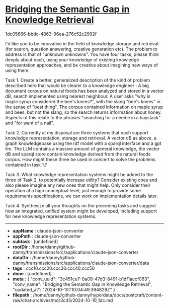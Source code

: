 # [Bridging the Semantic Gap in Knowledge Retrieval](https://claude.ai/chat/3c451ce7-0a09-47d3-8491-b1df1accf063)

1dc05666-bbdc-4863-96ea-276c52c2992f

I'd like you to be innovative in the field of knowledge storage and retrieval (for search, question answering, creative generation  etc). The problem to address is that of "unknown unknowns". 
You have four tasks, please think deeply about each, using your knowledge of existing knowledge representation approaches, and be creative about imagining new ways of using them. 
 
Task 1. Create a better, generalized description of the kind of problem described here that would be clearer to a knowledge engineer : A big document corpus on natural foods has been analyzed and stored in a vector dB, search implemented using nearest neighbour. A user asks "why is maple syrup considered the bee's knees?", with the slang  "bee's knees" in the sense of "best thing". The corpus contained information on maple syrup and bees, but not the slang, so the search returns information about honey.
Aspects of this relate to the phrases "searching for a needle in a haystack" and "for want of a nail".

Task 2. Currently at my disposal are three systems that each support knowledge representation, storage and retrieval. A vector dB as above, a graph knowledgebase using the rdf model with a sparql interface and a gpt llm. The LLM contains a massive amount of general knowledge, the vector dB and sparql store contain knowledge derived from the natural foods corpus. How might these three be used in concert to solve the problems contained in task 1.?

Task 3. What knowledge representation systems might be added to the three of Task 2, to potentially increase utility? Consider existing ones and also please imagine any new ones that might help. Only consider their operation at a high conceptual level, just enough to provide some requirements specifications, we can work on implementation details later.

Task 4. Synthesize all your thoughts on the preceding tasks and suggest how an integrated, unified system might be developed, including support for new knowledge representation systems.

---

* **appName** : claude-json-converter
* **appPath** : claude-json-converter
* **subtask** : [undefined]
* **rootDir** : /home/danny/github-danny/transmissions/src/applications/claude-json-converter
* **dataDir** : /home/danny/github-danny/transmissions/src/applications/claude-json-converter/data
* **tags** : ccc10.ccc20.ccc30.ccc40.ccc50
* **done** : [undefined]
* **meta** : {
  "conv_uuid": "3c451ce7-0a09-47d3-8491-b1df1accf063",
  "conv_name": "Bridging the Semantic Gap in Knowledge Retrieval",
  "updated_at": "2024-10-10T10:04:49.394829Z"
}
* **filepath** : /home/danny/github-danny/hyperdata/docs/postcraft/content-raw/chat-archives/md/3c45/2024-10-10_1dc.md